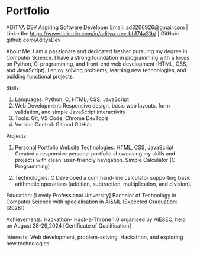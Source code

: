 # Portfolio
ADITYA DEV
Aspiring Software Developer
Email: ad3206926@gmail.com | LinkedIn: https://www.linkedin.com/in/aditya-dev-bb174a31b/ | GitHub: github.com/AdityaDev

About Me:
I am a passionate and dedicated fresher pursuing my degree in Computer Science. 
I have a strong foundation in programming with a focus on Python, C-programming, and front-end web development (HTML, CSS, and JavaScript). 
I enjoy solving problems, learning new technologies, and building functional projects.

Skills:
1. Languages: Python, C, HTML, CSS, JavaScript
2. Web Development: Responsive design, basic web layouts, form validation, and simple JavaScript interactivity
3. Tools: Git, VS Code, Chrome DevTools
4. Version Control: Git and GitHub

Projects:
1. Personal Portfolio Website
    Technologies: HTML, CSS, JavaScript
    Created a responsive personal portfolio showcasing my skills and projects with clean, user-friendly navigation.
    Simple Calculator (C Programming)

2. Technologies: C
   Developed a command-line calculator supporting basic arithmetic operations (addition, subtraction, multiplication, and division).

Education:
[Lovely Professional University]
Bachelor of Technology in Computer Science with specialisation in AI&ML (Expected Graduation: [2028])

Achievements:
Hackathon- Hack-a-Throne 1.0 organised by AIESEC, held on August 28-29,2024 [Certificate of Qualification]

Interests:
Web development, problem-solving, Hackathon, and exploring new technologies.

